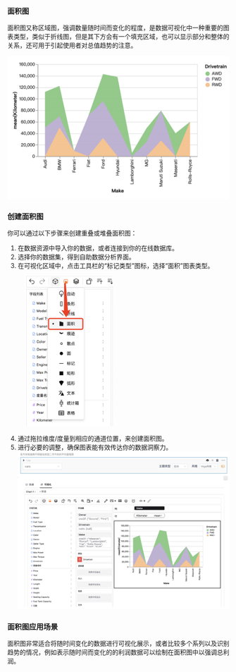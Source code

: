 ### 面积图
面积图又称区域图，强调数量随时间而变化的程度，是数据可视化中一种重要的图表类型，类似于折线图，但是其下方会有一个填充区域，也可以显示部分和整体的关系，还可用于引起使用者对总值趋势的注意。

![面积图](../../assets/selfAnalysis/image-35.png)
### 创建面积图
你可以通过以下步骤来创建重叠或堆叠面积图：  
1. 在数据资源中导入你的数据，或者连接到你的在线数据库。  
2. 选择你的数据集，得到自助数据分析界面。  
3. 在可视化区域中，点击工具栏的“标记类型”图标，选择“面积”图表类型。    
<img src="../../assets/selfAnalysis/image-36.png" style="margin-left:40px;" width="200" />
  
4. 通过拖拉维度/度量到相应的通道位置，来创建面积图。  
5. 进行必要的调整，确保图表能有效传达你的数据洞察力。
![](../../assets/selfAnalysis/image-34.png)
### 面积图应用场景
面积图非常适合将随时间变化的数据进行可视化展示，或者比较多个系列以及识别趋势的情况，例如表示随时间而变化的的利润数据可以绘制在面积图中以强调总利润。